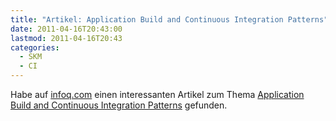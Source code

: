 ```yaml
---
title: "Artikel: Application Build and Continuous Integration Patterns"
date: 2011-04-16T20:43:00
lastmod: 2011-04-16T20:43
categories:
  - SKM
  - CI
---
```

Habe auf <a href="http://www.infoq.com">infoq.com</a> einen interessanten Artikel zum Thema <a href="http://www.infoq.com/news/2011/04/build-ci-patterns">Application Build and Continuous Integration Patterns</a> gefunden.

